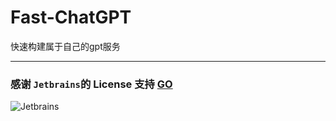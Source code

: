# Fast-ChatGPT

快速构建属于自己的gpt服务

---

### 感谢 `Jetbrains`的 License 支持  [GO](https://jb.gg/OpenSourceSupport)

![Jetbrains](https://resources.jetbrains.com/storage/products/company/brand/logos/jb_beam.png)